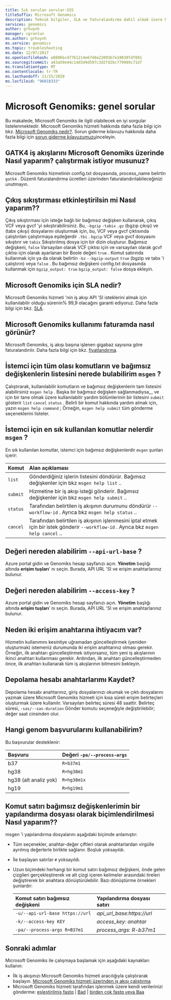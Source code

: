 ```yaml
---
title: Sık sorulan sorular-SSS
titleSuffix: Microsoft Genomics
description: Teknik bilgiler, SLA ve faturalandırma dahil olmak üzere Microsoft Genomiks hizmeti kullanımı ile ilgili sık sorulan soruların yanıtlarını alın.
services: genomics
author: grhuynh
manager: cgronlun
ms.author: grhuynh
ms.service: genomics
ms.topic: troubleshooting
ms.date: 12/07/2017
ms.openlocfilehash: e8806bc4f761214e6740a22093b7e18030fdf881
ms.sourcegitcommit: a43a59e44c14d349d597c3d2fd2bc779989c71d7
ms.translationtype: MT
ms.contentlocale: tr-TR
ms.lasthandoff: 11/25/2020
ms.locfileid: "96018333"
---
```

# <a name="microsoft-genomics-common-questions"></a>Microsoft Genomiks: genel sorular

Bu makalede, Microsoft Genomiks ile ilgili olabilecek en iyi sorgular listelenmektedir. Microsoft Genomiks hizmeti hakkında daha fazla bilgi için bkz. [Microsoft Genomiks nedir?](overview-what-is-genomics.md). Sorun giderme kılavuzu hakkında daha fazla bilgi için [sorun giderme kılavuzumuzu](troubleshooting-guide-genomics.md)inceleyin. 


## <a name="how-do-i-run-gatk4-workflows-on-microsoft-genomics"></a>GATK4 iş akışlarını Microsoft Genomiks üzerinde Nasıl yaparım? çalıştırmak istiyor musunuz?
Microsoft Genomiks hizmetinin config.txt dosyasında, process_name belirtin `gatk4` . Düzenli faturalandırma ücretleri üzerinden faturalandırılabileceğinizi unutmayın.

## <a name="how-do-i-enable-output-compression"></a>Çıkış sıkıştırması etkinleştirilsin mi Nasıl yaparım??
Çıkış sıkıştırması için isteğe bağlı bir bağımsız değişken kullanarak, çıkış VCF veya gvcf 'yi sıkıştırabilirsiniz. Bu, `-bgzip` `-tabix` `.gz` (bgzıp çıkışı) ve (tabx çıkışı) dosyalarını oluşturmak için, bu, VCF veya gvcf çıktısında çalıştırılan çalıştırmaya eşdeğerdir `.tbi` . `bgzip` VCF veya gvcf dosyasını sıkıştırır ve `tabix` Sıkıştırılmış dosya için bir dizin oluşturur. Bağımsız değişkeni, `false` Varsayılan olarak VCF çıktısı için ve varsayılan olarak gcvf çıktısı için olarak ayarlanan bir Boole değeri `true` . Komut satırında kullanmak için ya da olarak belirtin `-bz` `--bgzip-output` `true` (bgzip ve tabx 'i çalıştırın) veya `false` . Bu bağımsız değişkeni config.txt dosyasında kullanmak için `bgzip_output: true` `bgzip_output: false` dosya ekleyin.

## <a name="what-is-the-sla-for-microsoft-genomics"></a>Microsoft Genomiks için SLA nedir?
Microsoft Genomiks hizmeti 'nin iş akışı API 'SI isteklerini almak için kullanılabilir olduğu sürenin% 99,9 olacağını garanti ediyoruz. Daha fazla bilgi için bkz. [SLA](https://azure.microsoft.com/support/legal/sla/genomics/v1_0/).

## <a name="how-does-the-usage-of-microsoft-genomics-show-up-on-my-bill"></a>Microsoft Genomiks kullanımı faturamda nasıl görünür?
Microsoft Genomiks, iş akışı başına işlenen gigabaz sayısına göre faturalandırılır. Daha fazla bilgi için bkz. [fiyatlandırma](https://azure.microsoft.com/pricing/details/genomics/).


## <a name="where-can-i-find-a-list-of-all-possible-commands-and-arguments-for-the-msgen-client"></a>İstemci için tüm olası komutların ve bağımsız değişkenlerin listesini nerede bulabilirim `msgen` ?
Çalıştırarak, kullanılabilir komutların ve bağımsız değişkenlerin tam listesini alabilirsiniz `msgen help` . Başka bir bağımsız değişken sağlanmadıysa,,, ve için bir tane olmak üzere kullanılabilir yardım bölümlerinin bir listesini `submit` gösterir `list` `cancel` `status` . Belirli bir komut hakkında yardım almak için, yazın `msgen help command` ; Örneğin, `msgen help submit` tüm gönderme seçeneklerini listeler.

## <a name="what-are-the-most-commonly-used-commands-for-the-msgen-client"></a>İstemci için en sık kullanılan komutlar nelerdir `msgen` ?
En sık kullanılan komutlar, istemci için bağımsız değişkenlerdir `msgen` şunları içerir: 

 |**Komut**          |  **Alan açıklaması** |
 |:--------------------|:-------------         |
 |`list`               |Gönderdiğiniz işlerin listesini döndürür. Bağımsız değişkenler için bkz `msgen help list` ..  |
 |`submit`             |Hizmetine bir iş akışı isteği gönderir. Bağımsız değişkenler için bkz `msgen help submit` ..|
 |`status`             |Tarafından belirtilen iş akışının durumunu döndürür `--workflow-id` . Ayrıca bkz `msgen help status` .. |
 |`cancel`             |Tarafından belirtilen iş akışının işlenmesini iptal etmek için bir istek gönderir `--workflow-id` . Ayrıca bkz `msgen help cancel` .. |

## <a name="where-do-i-get-the-value-for---api-url-base"></a>Değeri nereden alabilirim `--api-url-base` ?
Azure portal gidin ve Genomiks hesap sayfanızı açın. **Yönetim** başlığı altında **erişim tuşları**' nı seçin. Burada, API URL 'SI ve erişim anahtarlarınız bulunur.

## <a name="where-do-i-get-the-value-for---access-key"></a>Değeri nereden alabilirim `--access-key` ?
Azure portal gidin ve Genomiks hesap sayfanızı açın. **Yönetim** başlığı altında **erişim tuşları**' nı seçin. Burada, API URL 'SI ve erişim anahtarlarınız bulunur.

## <a name="why-do-i-need-two-access-keys"></a>Neden iki erişim anahtarına ihtiyacım var?
Hizmetin kullanımını kesintiye uğramadan güncelleştirmek (yeniden oluşturmak) istemeniz durumunda iki erişim anahtarınız olması gerekir. Örneğin, ilk anahtarı güncelleştirmek istiyorsanız, tüm yeni iş akışlarının ikinci anahtarı kullanması gerekir. Ardından, ilk anahtarı güncelleştirmeden önce, ilk anahtarı kullanarak tüm iş akışlarının bitmesini bekleyin.

## <a name="do-you-save-my-storage-account-keys"></a>Depolama hesabı anahtarlarımı Kaydet?
Depolama hesabı anahtarınız, giriş dosyalarınızı okumak ve çıktı dosyalarını yazmak üzere Microsoft Genomiks hizmeti için kısa süreli erişim belirteçleri oluşturmak üzere kullanılır. Varsayılan belirteç süresi 48 saattir. Belirteç süresi, `-sas/--sas-duration` Gönder komutu seçeneğiyle değiştirilebilir; değer saat cinsinden olur.

## <a name="what-genome-references-can-i-use"></a>Hangi genom başvurularını kullanabilirim?

Bu başvurular desteklenir:

 |Başvuru              | Değeri `-pa/--process-args` |
 |:-------------         |:-------------                 |
 |b37                    | `R=b37m1`                     |
 |hg38                   | `R=hg38m1`                    |      
 |hg38 (alt analiz yok) | `R=hg38m1x`                   |  
 |hg19                   | `R=hg19m1`                    |    

## <a name="how-do-i-format-my-command-line-arguments-as-a-config-file"></a>Komut satırı bağımsız değişkenlerimin bir yapılandırma dosyası olarak biçimlendirilmesi Nasıl yaparım?? 

msgen 'i yapılandırma dosyalarını aşağıdaki biçimde anlamıştır:
* Tüm seçenekler, anahtar-değer çiftleri olarak anahtarlardan virgülle ayrılmış değerlerle birlikte sağlanır.
  Boşluk yoksayıldı.
* İle başlayan satırlar `#` yoksayıldı.
* Uzun biçimdeki herhangi bir komut satırı bağımsız değişkeni, önde gelen çizgileri gerçekleştirerek ve alt çizgi içeren kelimeler arasındaki tireleri değiştirerek bir anahtara dönüştürülebilir. Bazı dönüştürme örnekleri şunlardır:

  |Komut satırı bağımsız değişkeni            | Yapılandırma dosyası satırı |
  |:-------------                   |:-------------                 |
  |`-u/--api-url-base https://url`  | *api_url_base:https://url*    |
  |`-k/--access-key KEY`            | *access_key: anahtar*              |      
  |`-pa/--process-args R=B37m1`     | *process_args: R-b37m1*        |  

## <a name="next-steps"></a>Sonraki adımlar

Microsoft Genomiks ile çalışmaya başlamak için aşağıdaki kaynakları kullanın:
- İlk iş akışınızı Microsoft Genomiks hizmeti aracılığıyla çalıştırarak başlayın. [Microsoft Genomiks hizmeti üzerinden iş akışı çalıştırma](quickstart-run-genomics-workflow-portal.md)
- Microsoft Genomiks hizmeti tarafından işlenmek üzere kendi verilerinizi gönderme: [eşleştirilmiş fastq](quickstart-input-pair-FASTQ.md)  |  [Bad](quickstart-input-BAM.md)  |  [birden çok fastq veya Baa](quickstart-input-multiple.md) 

